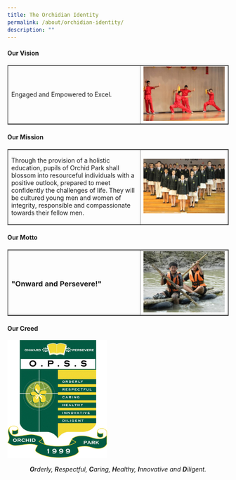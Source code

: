 ```yaml
---
title: The Orchidian Identity
permalink: /about/orchidian-identity/
description: ""
---
```


<h4>Our Vision</h4>
<table style="border-collapse: collapse; width: 100%;" border="1">
<tbody>
<tr>
<td style="width: 60%;">
<p>Engaged&nbsp;and Empowered to Excel.</p>
</td>
<td style="width: 40%;"><img src="/images/vmmc1.jpg"></td>
</tr>
</tbody>
</table>
<h4>Our Mission</h4>
<table style="border-collapse: collapse; width: 100%;" border="1">
<tbody>
<tr>
<td style="width: 60%;">
<p>Through the provision of a holistic education, pupils of Orchid Park shall blossom into resourceful individuals with a positive outlook, prepared to meet confidently the challenges of life. They will be cultured young men and women of integrity, responsible and compassionate towards their fellow men.</p>
</td>
<td style="width: 40%;"><img src="/images/vmmc2.jpg"></td>
</tr>
</tbody>
</table>
<h4>Our Motto</h4>
<table style="border-collapse: collapse; width: 100%;" border="1">
<tbody>
<tr>
<td style="width: 60%;">
<h3>"Onward and Persevere!"</h3>
</td>
<td style="width: 40%;"><img src="/images/vmmc3.jpg"></td>
</tr>
</tbody>
</table>
<h4>Our Creed</h4>
<img style="width: 45%;" src="/images/logos.jpg" />
<p style="text-align: center;"><em><strong>O</strong>rderly,&nbsp;<strong>R</strong>espectful,&nbsp;<strong>C</strong>aring,&nbsp;<strong>H</strong>ealthy,&nbsp;<strong>I</strong>nnovative and&nbsp;<strong>D</strong>iligent.</em></p>